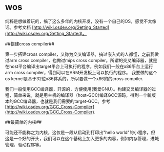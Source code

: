 # wos
纯粹是想做着玩的，搞了这么多年的内核开发，没有一个自己的OS，感觉不太像话。参考文档
[http://wiki.osdev.org/Getting_Started](http://wiki.osdev.org/Getting_Started)。

##搭建cross compiler##

第一步搭建cross compiler，又称为交叉编译器，搞过嵌入式的人都懂，之前我做过arm cross compiler，也做过mips cross compiler。所谓的交叉编译器，就是在host平台编译出target平台上可执行的程序。例如我们一般在x86平台上运行arm cross compiler，得到可以在ARM开发板上可以执行的程序。
我要做的这个os kernel是基于32位x86体系的，所以要做一个x86的的cross compiler. 

我们一般使用GCC编译器，开源的，方便使用(我爱GNU）。构建交叉编译器的过程，简单来说，就是用主机的编译器（host-GCC)编译GCC源码，得到一个新版本的GCC编译器，也就是我们需要的target-GCC。参考[http://wiki.osdev.org/GCC_Cross-Compiler](http://wiki.osdev.org/GCC_Cross-Compiler).

##最简单的内核##

可能还不能称之为内核，这仅是一段从启动到打印出"hello world"的小程序，但这是一个好的开头，我们可以在这个基础上加入更多的内容，例如内存管理，进城管理，驱动程序等。

